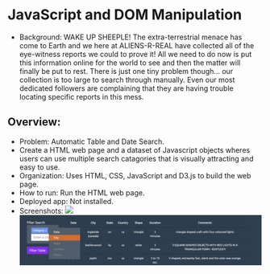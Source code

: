# JavaScript and DOM Manipulation
- Background: WAKE UP SHEEPLE! The extra-terrestrial menace has come to Earth and we here at ALIENS-R-REAL have collected all of the eye-witness reports we could to prove it! All we need to do now is put this information online for the world to see and then the matter will finally be put to rest. There is just one tiny problem though... our collection is too large to search through manually. Even our most dedicated followers are complaining that they are having trouble locating specific reports in this mess.
## Overview:
- Problem: Automatic Table and Date Search.
- Create a HTML web page and a dataset of Javascript objects wheres users can use multiple search catagories that is visually attracting and easy to use.
- Organization: Uses HTML, CSS, JavaScript and D3.js to build the web page.
- How to run: Run the HTML web page.
- Deployed app: Not installed.
- Screenshots:
![](static/images/main_page.png)
![](static/images/menu.png)
